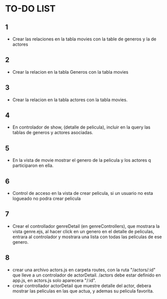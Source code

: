 # TO-DO LIST

## 1
- Crear las relaciones en la tabla movies con la table de generos y la de actores

## 2
-  Crear la relacion en la tabla Generos con la tabla movies

## 3 
- Crear la relacion en la tabla actores con la tabla movies.

## 4
- En controlador de show, (detalle de pelicula), incluir en la query las tablas de generos y actores asociadas.

## 5 
- En la vista de movie mostrar el genero de la pelicula y los actores q participaron en ella. 

## 6
- Control de acceso en la vista de crear pelicula, si un usuario no esta logueado no podra crear pelicula

## 7 
- Crear el controllador genreDetail (en genreControllers), que mostrara la vista genre.ejs, al hacer click en un genero en el detalle de peliculas, entrara al controlador y mostrara una lista con todas las peliculas de ese genero.

## 8 
- crear una archivo actors.js en carpeta routes, con la ruta "/actors/:id" que lleve a un controlador de actorDetail. /actors debe estar definido en app.js, en actors.js solo aparecera "/:id".
- crear controllador actorDetail que  muestre detalle del actor, debera mostrar las peliculas en las que actua, y ademas su pelicula favorita. 







